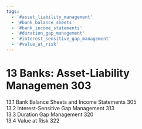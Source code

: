 ```yaml
---
tags:
  - '#asset_liability_management'
  - '#bank_balance_sheets'
  - '#bank_income_statements'
  - '#duration_gap_management'
  - '#interest_sensitive_gap_management'
  - '#value_at_risk'
---
```

# 13 Banks: Asset-Liability Managemen 303  

13.1 Bank Balance Sheets and Income Statements 305   
13.2 Interest-Sensitive Gap Management 313   
13.3 Duration Gap Management 320   
13.4 Value at Risk 322  
